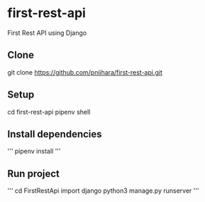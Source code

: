 # first-rest-api
First Rest API using Django


## Clone

  git clone https://github.com/pnijhara/first-rest-api.git


## Setup

  cd first-rest-api
  pipenv shell


## Install dependencies
'''
pipenv install
'''

## Run project
'''
cd FirstRestApi
import django
python3 manage.py runserver
'''
